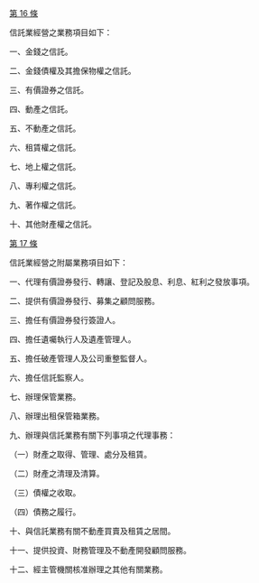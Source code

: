[第 16 條](https://law.moj.gov.tw/LawClass/LawSingle.aspx?pcode=G0310027&flno=16)

信託業經營之業務項目如下：

一、金錢之信託。

二、金錢債權及其擔保物權之信託。

三、有價證券之信託。

四、動產之信託。

五、不動產之信託。

六、租賃權之信託。

七、地上權之信託。

八、專利權之信託。

九、著作權之信託。

十、其他財產權之信託。

[第 17 條](https://law.moj.gov.tw/LawClass/LawSingle.aspx?pcode=G0310027&flno=17)

信託業經營之附屬業務項目如下：

一、代理有價證券發行、轉讓、登記及股息、利息、紅利之發放事項。

二、提供有價證券發行、募集之顧問服務。

三、擔任有價證券發行簽證人。

四、擔任遺囑執行人及遺產管理人。

五、擔任破產管理人及公司重整監督人。

六、擔任信託監察人。

七、辦理保管業務。

八、辦理出租保管箱業務。

九、辦理與信託業務有關下列事項之代理事務：

（一）財產之取得、管理、處分及租賃。

（二）財產之清理及清算。

（三）債權之收取。

（四）債務之履行。

十、與信託業務有關不動產買賣及租賃之居間。

十一、提供投資、財務管理及不動產開發顧問服務。

十二、經主管機關核准辦理之其他有關業務。